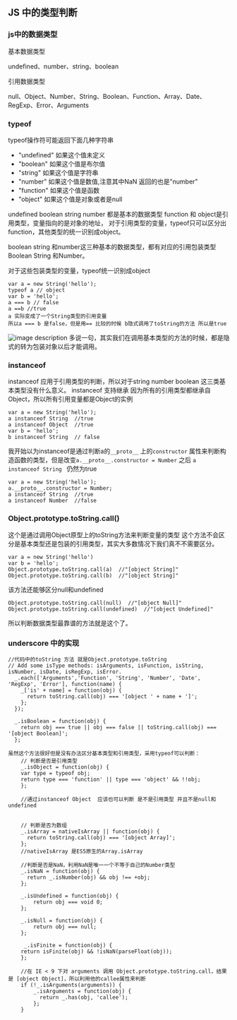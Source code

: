 ## JS 中的类型判断
### js中的数据类型
基本数据类型

undefined、number、string、boolean

引用数据类型

null、Object、Number、String、Boolean、Function、Array、Date、RegExp、Error、Arguments

### typeof
typeof操作符可能返回下面几种字符串
- "undefined" 如果这个值未定义
- "boolean" 如果这个值是布尔值
- "string" 如果这个值是字符串
- "number" 如果这个值是数值,注意其中NaN 返回的也是"number"
- "function" 如果这个值是函数
- "object" 如果这个值是对象或者是null

undefined boolean string number  都是基本的数据类型
function 和 object是引用类型，变量指向的是对象的地址，
对于引用类型的变量，typeof只可以区分出function，其他类型的统一识别成object。

boolean string 和number这三种基本的数据类型，都有对应的引用包装类型
Boolean String 和Number。

对于这些包装类型的变量，typeof统一识别成object

```
var a = new String('hello');
typeof a // object
var b = 'hello';
a === b // false
a ==b //true
a 实际变成了一个String类型的引用变量
所以a === b 是false，但是用== 比较的时候 b隐式调用了toString的方法 所以是true
```
![image description](http://dn-cnode.qbox.me/FuQ_013hoaUk1s5EhjiZ3p2xH1Vv)
多说一句，其实我们在调用基本类型的方法的时候，都是隐式的转为包装对象以后才能调用。
### instanceof
instanceof 应用于引用类型的判断，所以对于string number boolean 这三类基本类型没有什么意义。
instanceof 支持继承 因为所有的引用类型都继承自Object，所以所有引用变量都是Object的实例

```
var a = new String('hello');
a instanceof String  //true
a instanceof Object  //true
var b = 'hello';
b instanceof String  // false

```
我开始以为instanceof是通过判断a的`__proto__` 上的`constructor` 属性来判断构造函数的类型，但是改变`a.__proto__.constructor = Number` 之后
`a instanceof String ` 仍然为true
```
var a = new String('hello');
a.__proto__.constructor = Number;
a instanceof String  //true
a instanceof Number  //false
```

### Object.prototype.toString.call()
这个是通过调用Object原型上的toString方法来判断变量的类型
这个方法不会区分是基本类型还是包装的引用类型，其实大多数情况下我们真不不需要区分。

```
var a = new String('hello')
var b = 'hello';
Object.prototype.toString.call(a)  //"[object String]"
Object.prototype.toString.call(b)  //"[object String]"
```
该方法还能够区分null和undefined
```
Object.prototype.toString.call(null)  //"[object Null]"
Object.prototype.toString.call(undefined)  //"[object Undefined]"
```
所以判断数据类型最靠谱的方法就是这个了。

### underscore 中的实现

```
//代码中的toString 方法 就是Object.prototype.toString
// Add some isType methods: isArguments, isFunction, isString, isNumber, isDate, isRegExp, isError.
  _.each(['Arguments','Function', 'String', 'Number', 'Date', 'RegExp', 'Error'], function(name) {
    _['is' + name] = function(obj) {
      return toString.call(obj) === '[object ' + name + ']';
    };
  });
  
  _.isBoolean = function(obj) {
    return obj === true || obj === false || toString.call(obj) === '[object Boolean]';
  };
  
虽然这个方法很好但是没有办法区分基本类型和引用类型，采用typeof可以判断：
    // 判断是否是引用类型
    _.isObject = function(obj) {
    var type = typeof obj;
    return type === 'function' || type === 'object' && !!obj;
    };

    //通过instanceof Object  应该也可以判断 是不是引用类型 并且不是null和undefined
  
  
    // 判断是否为数组
    _.isArray = nativeIsArray || function(obj) {
      return toString.call(obj) === '[object Array]';
    };
    //nativeIsArray 是ES5原生的Array.isArray
    
    //判断是否是NaN，利用NaN是唯一一个不等于自己的Number类型
    _.isNaN = function(obj) {
      return _.isNumber(obj) && obj !== +obj;
    };
    
    _.isUndefined = function(obj) {
        return obj === void 0;
    };
  
    _.isNull = function(obj) {
        return obj === null;
    };
    
     _.isFinite = function(obj) {
    return isFinite(obj) && !isNaN(parseFloat(obj));
    };
    
    //在 IE < 9 下对 arguments 调用 Object.prototype.toString.call，结果是 [object Object]，所以利用他的callee属性来判断
    if (!_.isArguments(arguments)) {
        _.isArguments = function(obj) {
          return _.has(obj, 'callee');
        };
    }
```
